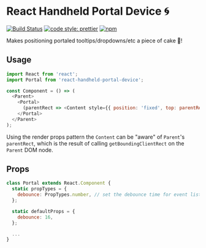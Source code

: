 # React Handheld Portal Device 🌀

[![Build Status](https://travis-ci.org/iamjoshellis/react-handheld-portal-device.svg?branch=master)](https://travis-ci.org/iamjoshellis/react-handheld-portal-device)
[![code style: prettier](https://img.shields.io/badge/code_style-prettier-ff69b4.svg)](https://github.com/prettier/prettier)
[![npm](https://img.shields.io/npm/v/react-handheld-portal-device.svg)](https://www.npmjs.com/package/react-handheld-portal-device)

Makes positioning portaled tooltips/dropdowns/etc a piece of cake 🍰!

## Usage

```js
import React from 'react';
import Portal from 'react-handheld-portal-device';

const Component = () => (
  <Parent>
    <Portal>
      (parentRect => <Content style={{ position: 'fixed', top: parentRect: top, left: parentRect: left,  }} />)
    </Portal>
  </Parent>
);
```

Using the render props pattern the `Content` can be "aware" of `Parent`'s `parentRect`, which is the result of calling `getBoundingClientRect` on the `Parent` DOM node.


## Props

```js
class Portal extends React.Component {
  static propTypes = {
    debounce: PropTypes.number, // set the debounce time for event listeners
  };

  static defaultProps = {
    debounce: 16,
  };

  ...
}
```